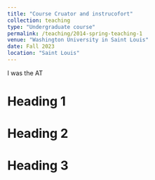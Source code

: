 ```yaml
---
title: "Course Cruator and instrucofort"
collection: teaching
type: "Undergraduate course"
permalink: /teaching/2014-spring-teaching-1
venue: "Washington University in Saint Louis"
date: Fall 2023
location: "Saint Louis"
---
```


I was the AT 


Heading 1
======

Heading 2
======

Heading 3
======